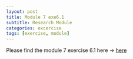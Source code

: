 ```yaml
---
layout: post
title: Module 7 exe6.1
subtitle: Research Module
categories: excercise
tags: [exercise, module]
---
```


[docs]: https://sudeshnaidoo.github.io/assets/pdf/Exe6_1_Module7.xlsx

Please find the module 7 exercise 6.1 here -> [here][docs]
